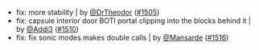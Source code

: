 - fix: more stability | by [@DrTheodor](https://github.com/DrTheodor) ([#1505](https://github.com/amblelabs/ait/pull/1505))
- fix: capsule interior door BOTI portal clipping into the blocks behind it | by [@Addi3](https://github.com/Addi3) ([#1510](https://github.com/amblelabs/ait/pull/1510))
- fix: fix sonic modes makes double calls | by [@Mansarde](https://github.com/Mansarde) ([#1516](https://github.com/amblelabs/ait/pull/1516))
